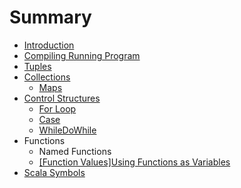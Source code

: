 # Summary

* [Introduction](README.md)
* [Compiling  Running  Program](compiling-running-program.md)
* [Tuples](tuples.md)
* [Collections](collections.md)
  * [Maps](maps.md)
* [Control Structures](control-structures.md)
  * [For Loop](for-loop.md)
  * [Case](case.md)
  * [WhileDoWhile](whiledowhile.md)
* Functions
  * Named Functions
  * [\[Function Values\]Using Functions as Variables](function-valuesusing-functions-as-variables.md)
* [Scala Symbols](scala-symbols.md)

